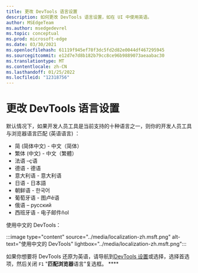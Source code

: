 ```yaml
---
title: 更改 DevTools 语言设置
description: 如何更改 DevTools 语言设置，如在 UI 中使用英语。
author: MSEdgeTeam
ms.author: msedgedevrel
ms.topic: conceptual
ms.prod: microsoft-edge
ms.date: 03/30/2021
ms.openlocfilehash: 61119f945ef78f3dc5fd2d82e0044df467295945
ms.sourcegitcommit: e12d7e7d8b182b79cc8ce96b9889073aeaabac30
ms.translationtype: MT
ms.contentlocale: zh-CN
ms.lasthandoff: 01/25/2022
ms.locfileid: "12318756"
---
```

# <a name="change-devtools-language-settings"></a>更改 DevTools 语言设置

默认情况下，如果开发人员工具是当前支持的十种语言之一，则你的开发人员工具与浏览器语言匹配 (英语语言) ：

* 简 (简体中文) - &#20013;&#25991;&#65288;&#31616;&#20307;&#65289;
* 繁体 (中文) - &#20013;&#25991;&#65288;&#32321;&#39636;&#65289;
* 法语 –&#231;语
* 德语 - 德语
* 意大利语 - 意大利语
* 日语 - &#26085;&#26412;&#35486;
* 朝鲜语 - &#54620;&#44397;&#50612;
* 葡萄牙语 - 图卢&#234;语
* 俄语 – &#1088;&#1091;&#1089;&#1089;&#1082;&#1080;&#1081;
* 西班牙语 - 电子邮件&#241;ol

使用中文的 DevTools：

:::image type="content" source="../media/localization-zh.msft.png" alt-text="使用中文的 DevTools" lightbox="../media/localization-zh.msft.png":::

如果你想要将 DevTools 还原为英语，请导航到[DevTools 设置](./index.md#settings)或选择，选择首选项，然后关闭 `F1` "**匹配浏览器**语言"复选框。 ****
